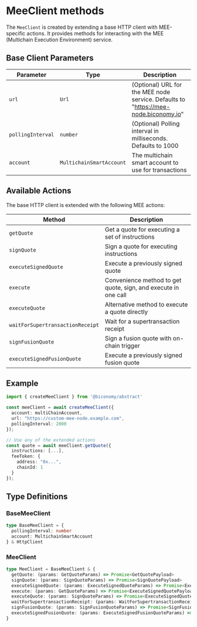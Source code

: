 # MeeClient methods

The `MeeClient` is created by extending a base HTTP client with MEE-specific actions. It provides methods for interacting with the MEE (Multichain Execution Environment) service.

## Base Client Parameters

| Parameter | Type | Description |
|-----------|------|-------------|
| `url` | `Url` | (Optional) URL for the MEE node service. Defaults to "https://mee-node.biconomy.io" |
| `pollingInterval` | `number` | (Optional) Polling interval in milliseconds. Defaults to 1000 |
| `account` | `MultichainSmartAccount` | The multichain smart account to use for transactions |

## Available Actions

The base HTTP client is extended with the following MEE actions:

| Method | Description |
|--------|-------------|
| `getQuote` | Get a quote for executing a set of instructions |
| `signQuote` | Sign a quote for executing instructions |
| `executeSignedQuote` | Execute a previously signed quote |
| `execute` | Convenience method to get quote, sign, and execute in one call |
| `executeQuote` | Alternative method to execute a quote directly |
| `waitForSupertransactionReceipt` | Wait for a supertransaction receipt |
| `signFusionQuote` | Sign a fusion quote with on-chain trigger |
| `executeSignedFusionQuote` | Execute a previously signed fusion quote |

## Example

```typescript
import { createMeeClient } from '@biconomy/abstract'

const meeClient = await createMeeClient({
  account: multiChainAccount,
  url: "https://custom-mee-node.example.com",
  pollingInterval: 2000
});

// Use any of the extended actions
const quote = await meeClient.getQuote({
  instructions: [...],
  feeToken: {
    address: "0x...",
    chainId: 1
  }
});
```

## Type Definitions

### BaseMeeClient
```typescript
type BaseMeeClient = {
  pollingInterval: number
  account: MultichainSmartAccount
} & HttpClient
```

### MeeClient
```typescript
type MeeClient = BaseMeeClient & {
  getQuote: (params: GetQuoteParams) => Promise<GetQuotePayload>
  signQuote: (params: SignQuoteParams) => Promise<SignQuotePayload>
  executeSignedQuote: (params: ExecuteSignedQuoteParams) => Promise<ExecuteSignedQuotePayload>
  execute: (params: GetQuoteParams) => Promise<ExecuteSignedQuotePayload>
  executeQuote: (params: SignQuoteParams) => Promise<ExecuteSignedQuotePayload>
  waitForSupertransactionReceipt: (params: WaitForSupertransactionReceiptParams) => Promise<WaitForSupertransactionReceiptPayload>
  signFusionQuote: (params: SignFusionQuoteParams) => Promise<SignFusionQuotePayload>
  executeSignedFusionQuote: (params: ExecuteSignedFusionQuoteParams) => Promise<ExecuteSignedFusionQuotePayload>
}
```